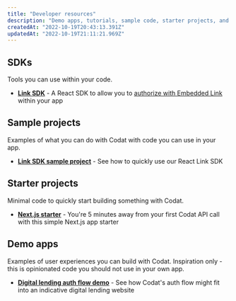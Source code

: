 ```yaml
---
title: "Developer resources"
description: "Demo apps, tutorials, sample code, starter projects, and other tools to help you build your Codat solution"
createdAt: "2022-10-19T20:43:13.391Z"
updatedAt: "2022-10-19T21:11:21.969Z"
---
```


## SDKs

Tools you can use within your code.

- **[Link SDK](https://www.npmjs.com/package/@codat/link-sdk)** - A React SDK to allow you to [authorize with Embedded Link](/authorize-embedded-link) within your app

## Sample projects

Examples of what you can do with Codat with code you can use in your app.

- **[Link SDK sample project](https://github.com/codatio/link-sdk-sample-project)** - See how to quickly use our React Link SDK

## Starter projects

Minimal code to quickly start building something with Codat.

- **[Next.js starter](https://github.com/codatio/codat-nextjs-starter-project)** - You're 5 minutes away from your first Codat API call with this simple Next.js app starter

## Demo apps

Examples of user experiences you can build with Codat. Inspiration only - this is opinionated code you should not use in your own app.

- **[Digital lending auth flow demo](https://github.com/codatio/demo-auth-flow)** - See how Codat's auth flow might fit into an indicative digital lending website
